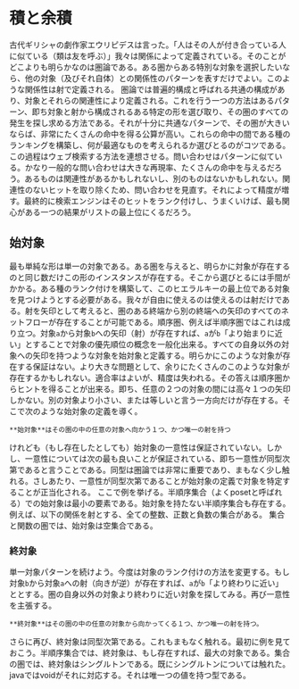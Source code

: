 # 積と余積
 古代ギリシャの劇作家エウリピデスは言った。「人はその人が付き合っている人に似ている（類は友を呼ぶ）」我々は関係によって定義されている。そのことがどこよりも明らかなのは圏論である。ある圏からある特別な対象を選択したいなら、他の対象（及びそれ自体）との関係性のパターンを表すだけでよい。このような関係性は射で定義される。
 圏論では普遍的構成と呼ばれる共通の構成があり、対象とそれらの関連性により定義される。これを行う一つの方法はあるパターン、即ち対象と射から構成されるある特定の形を選び取り、その圏のすべての発生を探し求める方法である。それが十分に共通なパターンで、その圏が大きいならば、非常にたくさんの命中を得る公算が高い。これらの命中の間である種のランキングを構築し、何が最適なものを考えられるか選びとるのがコツである。
 この過程はウェブ検索する方法を連想させる。問い合わせはパターンに似ている。かなり一般的な問い合わせは大きな再現率、たくさんの命中を与えるだろう。あるものは関連性があるかもしれないし、別のものはないかもしれない。関連性のないヒットを取り除くため、問い合わせを見直す。それによって精度が増す。最終的に検索エンジンはそのヒットをランク付けし、うまくいけば、最も関心がある一つの結果がリストの最上位にくるだろう。
## 始対象
 最も単純な形は単一の対象である。ある圏を与えると、明らかに対象が存在するのと同じ数だけこの形のインスタンスが存在する。そこから選びとるには手間がかかる。ある種のランク付けを構築して、このヒエラルキーの最上位である対象を見つけようとする必要がある。我々が自由に使えるのは使えるのは射だけである。射を矢印として考えると、圏のある終端から別の終端への矢印のすべてのネットフローが存在することが可能である。順序圏、例えば半順序圏ではこれは成り立つ。対象`a`から対象`b`への矢印（射）が存在すれば、`a`が`b`「より始まりに近い」とすることで対象の優先順位の概念を一般化出来る。すべての自身以外の対象への矢印を持つような対象を始対象と定義する。明らかにこのような対象が存在する保証はない。より大きな問題として、余りにたくさんのこのような対象が存在するかもしれない。適合率はよいが、精度は失われる。その答えは順序圏からヒントを得ることが出来る。即ち、任意の２つの対象の間には高々１つの矢印しかない。別の対象より小さい、または等しいと言う一方向だけが存在する。そこで次のような始対象の定義を導く。
```
**始対象**はその圏の中の任意の対象へ向かう１つ、かつ唯一の射を持つ
```
 けれども（もし存在したとしても）始対象の一意性は保証されていない。しかし、一意性については次の最も良いことが保証されている、即ち一意性が同型次第であると言うことである。同型は圏論では非常に重要であり、まもなく少し触れる。さしあたり、一意性が同型次第であることが始対象の定義で対象を特定することが正当化される。
 ここで例を挙げる。半順序集合（よくposetと呼ばれる）での始対象は最小の要素である。始対象を持たない半順序集合も存在する。例えば、以下の関係を射とする、全ての整数、正数と負数の集合がある。
 集合と関数の圏では、始対象は空集合である。
### 終対象
 単一対象パターンを続けよう。今度は対象のランク付けの方法を変更する。もし対象`b`から対象`a`への射（向きが逆）が存在すれば、`a`が`b`「より終わりに近い」ととする。圏の自身以外の対象より終わりに近い対象を探してみる。再び一意性を主張する。
```
**終対象**はその圏の中の任意の対象から向かってくる１つ、かつ唯一の射を持つ。
```
さらに再び、終対象は同型次第である。これもまもなく触れる。最初に例を見ておこう。半順序集合では、終対象は、もし存在すれば、最大の対象である。集合の圏では、終対象はシングルトンである。既にシングルトンについては触れた。javaではvoidがそれに対応する。それは唯一つの値を持つ型である。
